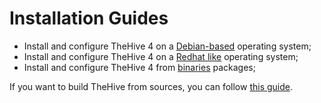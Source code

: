 # Installation Guides



- Install and configure TheHive 4 on a [Debian-based](Install_deb.md) operating system;
- Install and configure TheHive 4 on a [Redhat like](Install_rpm) operating system;
- Install and configure TheHive 4 from [binaries](Install_binaries.md) packages;



If you want to build TheHive from sources, you can follow [this guide](Build_sources.md).

